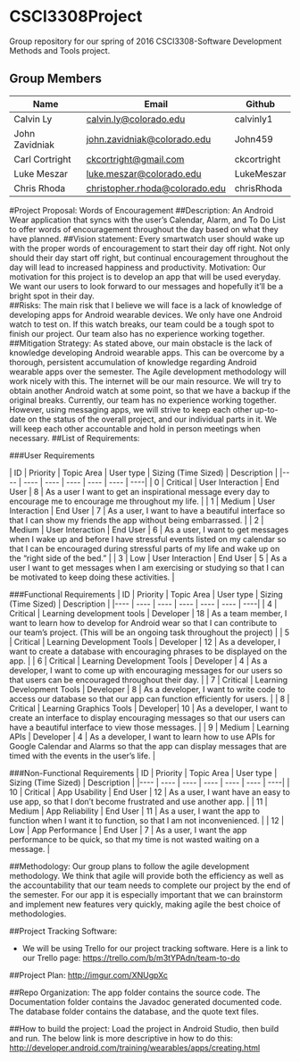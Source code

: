 # CSCI3308Project
Group repository for our spring of 2016 CSCI3308-Software Development Methods and Tools project. 

## Group Members
| Name | Email | Github |
| ---- | ---- | ----|
|Calvin Ly |calvin.ly@colorado.edu | calvinly1 |
|John Zavidniak | john.zavidniak@colorado.edu | John459 |
|Carl Cortright | ckcortright@gmail.com | ckcortright |
|Luke Meszar | luke.meszar@colorado.edu | LukeMeszar |
|Chris Rhoda | christopher.rhoda@colorado.edu | chrisRhoda |

#Project Proposal: Words of Encouragement
##Description:
An Android Wear application that syncs with the user’s Calendar, Alarm, and To Do List to offer words of encouragement throughout the day based on what they have planned.
##Vision statement: 
Every smartwatch user should wake up with the proper words of encouragement to start their day off right. Not only should their day start off right, but continual encouragement throughout the day will lead to increased happiness and productivity. 
Motivation: Our motivation for this project is to develop an app that will be used everyday. We want our users to look forward to our messages and hopefully it’ll be a bright spot in their day.   
##Risks: 
The main risk that I believe we will face is a lack of knowledge of developing apps for Android wearable devices. We only have one Android watch to test on. If this watch breaks, our team could be a tough spot to finish our project. Our team also has no experience working together. 
##Mitigation Strategy:
As stated above, our main obstacle is the lack of knowledge developing Android wearable apps.  This can be overcome by a thorough, persistent accumulation of knowledge regarding Android wearable apps over the semester.  The Agile development methodology will work nicely with this.  The internet will be our main resource.  We will try to obtain another Android watch at some point, so that we have a backup if the original breaks.  Currently, our team has no experience working together.  However, using messaging apps, we will strive to keep each other up-to-date on the status of the overall project, and our individual parts in it.  We will keep each other accountable and hold in person meetings when necessary. 
##List of Requirements: 

###User Requirements

| ID | Priority | Topic Area | User type | Sizing (Time Sized) | Description | 
|---- | ---- | ---- | ---- | ---- | ---- | ----|
| 0 | Critical | User Interaction | End User | 8 |  As a user I want to get an inspirational message every day to encourage me to encourage me throughout my life. |
| 1 | Medium | User Interaction | End User | 7 |  As a user, I want to have a beautiful interface so that I can show my friends the app without being embarrassed. | 
| 2 | Medium | User Interaction | End User | 6 |  As a user, I want to get messages when I wake up and before I have stressful events listed on my calendar so that I can  be encouraged during stressful parts of my life and wake up on the “right side of the bed.” | 
| 3 | Low | User Interaction | End User | 5 |  As a user I want to get messages when I am exercising or studying so that I can be motivated to keep doing these activities.  | 

###Functional Requirements
| ID | Priority | Topic Area | User type | Sizing (Time Sized) | Description | 
|---- | ---- | ---- | ---- | ---- | ---- | ----|
| 4 | Critical | Learning development tools | Developer | 18 |  As a team member, I want to learn how to develop for Android wear so that I can contribute to our team’s project. (This will be an ongoing task throughout the project) | 
| 5 | Critical | Learning Development Tools | Developer | 12 |  As a developer, I want to create a database with encouraging phrases to be displayed on the app. | 
| 6 | Critical | Learning Development Tools | Developer | 4 |  As a developer, I want to come up with encouraging messages for our users so that users can be encouraged throughout their day. | 
| 7 | Critical | Learning Development Tools | Developer | 8 |  As a developer, I want to write code to access our database so that our app can function efficiently for users. |
| 8 | Critical | Learning Graphics Tools | Developer| 10 |  As a developer, I want to create an interface to display encouraging messages so that our users can have a beautiful interface to view those messages.  | 
| 9 | Medium | Learning APIs | Developer | 4 |  As a developer, I want to learn how to use APIs for Google Calendar and Alarms so that the app can display messages that are timed with the events in the user’s life.  | 

###Non-Functional Requirements
| ID | Priority | Topic Area | User type | Sizing (Time Sized) | Description |
|---- | ---- | ---- | ---- | ---- | ---- | ----|
| 10 | Critical | App Usability | End User | 12 |  As a user, I want have an easy to use app, so that I don’t become frustrated and use another app. | 
| 11 | Medium | App Reliability | End User | 11 |  As a user, I want the app to function when I want it to function, so that I am not inconvenienced. | 
| 12 | Low | App Performance | End User | 7 |  As a user, I want the app performance to be quick, so that my time is not wasted waiting on a message. | 

##Methodology: 
Our group plans to follow the agile development methodology. We think that agile will provide both the efficiency as well as the accountability that our team needs to complete our project by the end of the semester. For our app it is especially important that we can brainstorm and implement new features very quickly, making agile the best choice of methodologies. 

##Project Tracking Software:
- We will be using Trello for our project tracking software. Here is a link to our Trello page: https://trello.com/b/m3tYPAdn/team-to-do 

##Project Plan:
http://imgur.com/XNUgpXc
 
##Repo Organization:
The app folder contains the source code.  The Documentation folder contains the Javadoc generated documented code.  The database folder contains the database, and the quote text files. 

##How to build the project:
Load the project in Android Studio, then build and run.
The below link is more descriptive in how to do this:
http://developer.android.com/training/wearables/apps/creating.html






